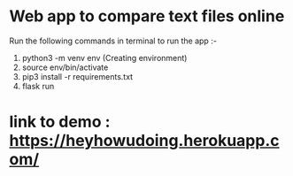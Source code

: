 # Web app to compare text files online
Run the following commands in terminal to run the app :-
1. python3 -m venv env (Creating environment)
2. source env/bin/activate
3. pip3 install -r requirements.txt
4. flask run

# link to demo : https://heyhowudoing.herokuapp.com/
